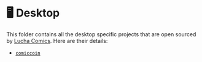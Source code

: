 # 🖥️ Desktop

This folder contains all the desktop specific projects that are open sourced by [Lucha Comics](https://github.com/LuchaComics). Here are their details:

* [`comiccoin`](./comiccoin)

